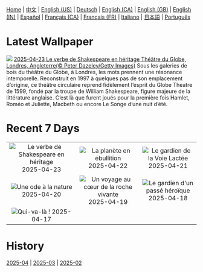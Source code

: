 [Home](../README.md) | [中文](zh-CN.md) | [English (US)](en-US.md) | [Deutsch](de-DE.md) | [English (CA)](en-CA.md) | [English (GB)](en-GB.md) | [English (IN)](en-IN.md) | [Español](es-ES.md) | [Français (CA)](fr-CA.md) | [Français (FR)](fr-FR.md) | [Italiano](it-IT.md) | [日本語](ja-JP.md) | [Português](pt-BR.md)

# Latest Wallpaper
![](https://www.bing.com/th?id=OHR.GlobeTheatre_FR-FR2329774006_UHD.jpg)
[2025-04-23 Le verbe de Shakespeare en héritage Théâtre du Globe, Londres, Angleterre(© Peter Dazeley/Getty Images)](https://www.bing.com/th?id=OHR.GlobeTheatre_FR-FR2329774006_UHD.jpg)
Sous les galeries de bois du théâtre du Globe, à Londres, les mots prennent une résonance intemporelle. Reconstruit en 1997 à quelques pas de son emplacement d’origine, ce théâtre circulaire reprend fidèlement l’esprit du Globe Theatre de 1599, fondé par la troupe de William Shakespeare, figure majeure de la littérature anglaise. C’est là que furent joués pour la première fois Hamlet, Roméo et Juliette, Macbeth ou encore Le Songe d’une nuit d’été.

# Recent 7 Days
|  |  |  |
|:---:|:---:|:---:|
| ![](https://www.bing.com/th?id=OHR.GlobeTheatre_FR-FR2329774006_400x240.jpg "Le verbe de Shakespeare en héritage") 2025-04-23 | ![](https://www.bing.com/th?id=OHR.YellowstoneSpring_FR-FR1648362010_400x240.jpg "La planète en ébullition") 2025-04-22 | ![](https://www.bing.com/th?id=OHR.JoshuaStars_FR-FR1134604793_400x240.jpg "Le gardien de la Voie Lactée") 2025-04-21 |
| ![](https://www.bing.com/th?id=OHR.BunnyLove_FR-FR9891527833_400x240.jpg "Une ode à la nature") 2025-04-20 | ![](https://www.bing.com/th?id=OHR.ZionValley_FR-FR4910447899_400x240.jpg "Un voyage au cœur de la roche vivante") 2025-04-19 | ![](https://www.bing.com/th?id=OHR.BelfortLion_FR-FR4338393080_400x240.jpg "Le gardien d'un passé héroïque") 2025-04-18 |
| ![](https://www.bing.com/th?id=OHR.EcuadorBird_FR-FR4091583945_400x240.jpg "Qui-va-là !") 2025-04-17 |  |  |

# History
[2025-04](../archives/wallpaper/fr-FR/w_2025_04.md) | [2025-03](../archives/wallpaper/fr-FR/w_2025_03.md) | [2025-02](../archives/wallpaper/fr-FR/w_2025_02.md)

